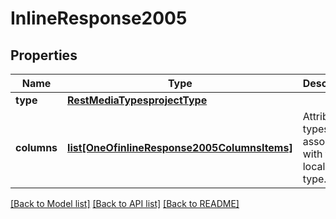 # InlineResponse2005

## Properties
Name | Type | Description | Notes
------------ | ------------- | ------------- | -------------
**type** | [**RestMediaTypesprojectType**](RestMediaTypesprojectType.md) |  | [optional] 
**columns** | [**list[OneOfinlineResponse2005ColumnsItems]**](Object.md) | Attribute types associated with this localization type. | [optional] 

[[Back to Model list]](../README.md#documentation-for-models) [[Back to API list]](../README.md#documentation-for-api-endpoints) [[Back to README]](../README.md)

